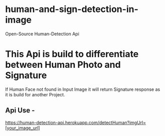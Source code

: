 # human-and-sign-detection-in-image
Open-Source Human-Detection Api

<h1>This Api is build to differentiate between Human Photo and Signature</h1>
If Human Face not found in Input Image it will return Signature response as it is build for another Project.

<br>

<h2>Api Use -</h2>

https://human-detection-api.herokuapp.com/detectHuman?imgUrl=[your_image_url]
